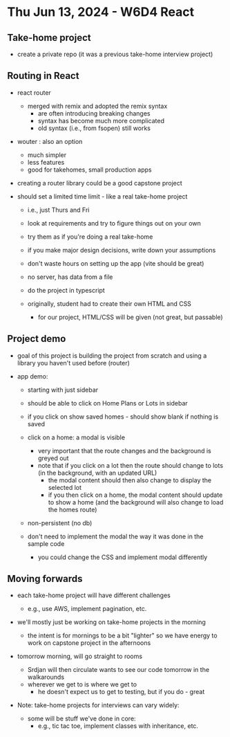 # Thu Jun 13, 2024 - W6D4 React

## Take-home project
- create a private repo (it was a previous take-home interview project)

## Routing in React
- react router
  - merged with remix and adopted the remix syntax
    - are often introducing breaking changes
    - syntax has become much more complicated
    - old syntax (i.e., from fsopen) still works

- wouter : also an option
  - much simpler
  - less features
  - good for takehomes, small production apps

- creating a router library could be a good capstone project

- should set a limited time limit - like a real take-home project
  - i.e., just Thurs and Fri
  - look at requirements and try to figure things out on your own
  - try them as if you're doing a real take-home
  - if you make major design decisions, write down your assumptions

  - don't waste hours on setting up the app (vite should be great)
  - no server, has data from a file
  - do the project in typescript
  - originally, student had to create their own HTML and CSS
    - for our project, HTML/CSS will be given (not great, but passable)


## Project demo
- goal of this project is building the project from scratch and using a library you haven't used before (router)

- app demo:
  - starting with just sidebar
  - should be able to click on Home Plans or Lots in sidebar
  - if you click on show saved homes - should show blank if nothing is saved
  - click on a home: a modal is visible
    - very important that the route changes and the background is greyed out
    - note that if you click on a lot then the route should change to lots (in the background, with an updated URL)
      - the modal content should then also change to display the selected lot
      - if you then click on a home, the modal content should update to show a home (and the background will also change to load the homes route)
  
  - non-persistent (no db)
  - don't need to implement the modal the way it was done in the sample code
    - you could change the CSS and implement modal differently



## Moving forwards
- each take-home project will have different challenges
  - e.g., use AWS, implement pagination, etc.

- we'll mostly just be working on take-home projects in the morning
  - the intent is for mornings to be a bit "lighter" so we have energy to work on capstone project in the afternoons

- tomorrow morning, will go straight to rooms
  - Srdjan will then circulate wants to see our code tomorrow in the walkarounds
  - wherever we get to is where we get to
    - he doesn't expect us to get to testing, but if you do - great
  
- Note: take-home projects for interviews can vary widely:
  - some will be stuff we've done in core:
    - e.g., tic tac toe, implement classes with inheritance, etc.
